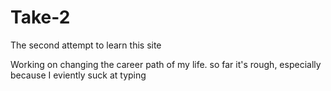 # Take-2
The second attempt to learn this site


Working on changing the career path of my life. so far it's rough, especially because I eviently suck at typing
